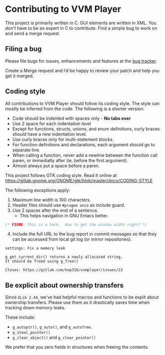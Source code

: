 # Contributing to VVM Player

This project is primarily written in C.  GUI elements are written
in XML.  You don't have to be an expert in C to contribute.  Find
a simple bug to work on and send a merge request.


## Filing a bug

Please file bugs for issues, enhancements and features at the
[bug tracker](https://gitlab.com/kop316/vvmplayer/issues).

Create a Merge request and I’d be happy to review your patch
and help you get it merged.


## Coding style

All contributions to VVM Player should follow its coding style.
The style can mostly be inferred from the code.  The following
is a shorter version:

* Code should be indented with spaces only - **No tabs ever**
* Use 2 space for each indentation level
* Except for functions, structs, unions, and enum definitions,
  curly braces should have a new indentation level.
* Use curly braces only for multi-statement blocks.
* For function definitions and declarations, each argument should
  go to separate line.
* When calling a function, never add a newline between the function
  call paren, or immediatly after (ie, before the first argument).
* Almost always put a space before a paren.

This project follows GTK coding style.  Read it online
at https://gitlab.gnome.org/GNOME/gtk/blob/master/docs/CODING-STYLE

The following exceptions apply:

1. Maximum line width is 100 characters.
2. Header files should use `#pragma once` as include guard.
3. Use 2 spaces after the end of a sentence.
   * This helps navigation in GNU Emacs better.

```c
/* FIXME: This is a hack.  How to get the window width right? */
```

4. Include the full URL to the bug report in commit messages so that
   they can be accessed from local git log (or mirror repositories).

```
settings: Fix a memory leak

g_get_current_dir() returns a newly allocated string.
It should be freed using g_free()

Closes: https://gitlab.com/kop316/vvmplayer/issues/23
```


## Be explicit about ownership transfers

Since `GLib 2.44`, we've had helpful macros and functions to be
explit about ownership transfers.  Please use them as it drastically
saves time when tracking down memory leaks.

These include:

 * `g_autoptr()`, `g_auto()`, and `g_autofree`.
 * `g_steal_pointer()`
 * `g_clear_object()` and `g_clear_pointer()`

We prefer that you zero fields in structures when freeing the contents.

